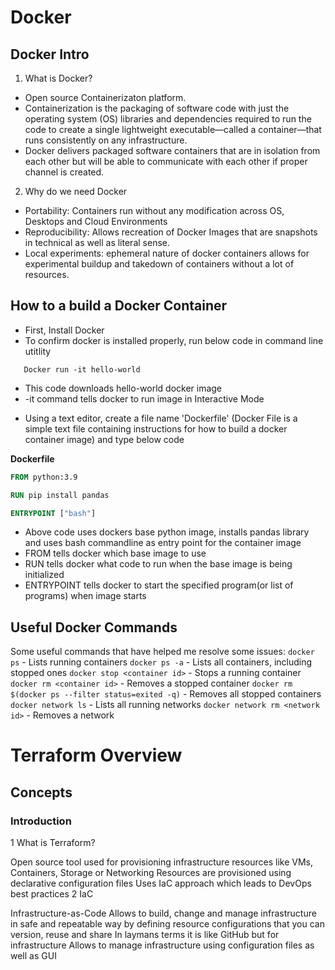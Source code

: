 # Docker

## Docker Intro

1. What is Docker?
- Open source Containerizaton platform. 
- Containerization is the packaging of software code with just the operating system (OS) libraries and dependencies required to run the code to create a single lightweight executable—called a container—that runs consistently on any infrastructure.
- Docker delivers packaged software containers that are in isolation from each other but will be able to communicate with each other if proper channel is created.


2. Why do we need Docker
- Portability: Containers run without any modification across OS, Desktops and Cloud Environments
- Reproducibility: Allows recreation of Docker Images that are snapshots in technical as well as literal sense.
- Local experiments: ephemeral nature of docker containers allows for experimental buildup and takedown of containers without a lot of resources.

## How to a build a Docker Container

- First, Install Docker
- To confirm docker is installed properly, run below code in command line utitlity 
```Docker 
   Docker run -it hello-world
```
   * This code downloads hello-world docker image
   * -it command tells docker to run image in Interactive Mode

- Using a text editor, create a file name 'Dockerfile' (Docker File is a simple text file containing instructions for how to build a docker container image) and   type below code

**Dockerfile**
```Dockerfile
FROM python:3.9

RUN pip install pandas

ENTRYPOINT ["bash"]

```
- Above code uses dockers base python image, installs pandas library and uses bash commandline as entry point for the container image
- FROM tells docker which base image to use
- RUN tells docker what code to run when the base image is being initialized
- ENTRYPOINT tells docker to start the specified program(or list of programs) when image starts


## Useful Docker Commands

Some useful commands that have helped me resolve some issues:
```docker ps``` - Lists running containers
```docker ps -a``` - Lists all containers, including stopped ones
```docker stop <container id>``` - Stops a running container
```docker rm <container id>``` - Removes a stopped container
```docker rm $(docker ps --filter status=exited -q)``` - Removes all stopped containers
```docker network ls``` - Lists all running networks
```docker network rm <network id>``` - Removes a network


# Terraform Overview

## Concepts

### Introduction

1 What is Terraform?

Open source tool used for provisioning infrastructure resources like VMs, Containers, Storage or Networking
Resources are provisioned using declarative configuration files
Uses IaC approach which leads to DevOps best practices
2 IaC

Infrastructure-as-Code
Allows to build, change and manage infrastructure in safe and repeatable way by defining resource configurations that you can version, reuse and share
In laymans terms it is like GitHub but for infrastructure
Allows to manage infrastructure using configuration files as well as GUI
